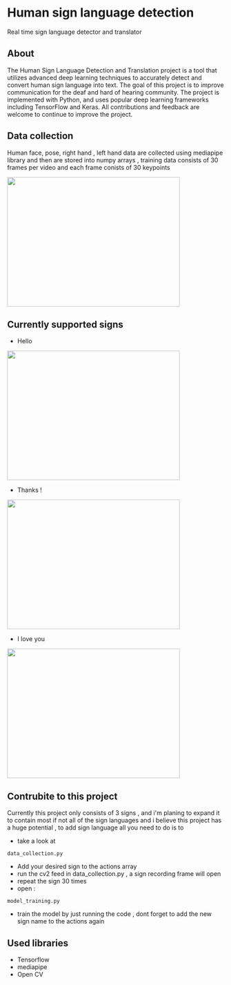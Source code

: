 # Human sign language detection

Real time sign language detector and translator




## About


The Human Sign Language Detection and Translation project is a tool that utilizes advanced deep learning techniques to accurately detect and convert human sign language into text. The goal of this project is to improve communication for the deaf and hard of hearing community. The project is implemented with Python, and uses popular deep learning frameworks including TensorFlow and Keras.  All contributions and feedback are welcome to continue to improve the project.


## Data collection

Human face, pose, right hand , left hand data are collected using mediapipe library and then are stored into numpy arrays , training data consists of 30 frames per video and each frame conists of 30 keypoints 
 
<img src="https://i.ibb.co/HxH2BJB/sign-lang.png" width="400" height="300">

## Currently supported signs

* Hello


<img src="https://res.cloudinary.com/spiralyze/image/upload/f_auto,w_auto/BabySignLanguage/DictionaryPages/hello.svg" width="400" height="300">



* Thanks !

<img src="https://res.cloudinary.com/spiralyze/image/upload/f_auto,w_auto/BabySignLanguage/DictionaryPages/thank_you.svg" width="400" height="300">


* I love you

<img src="https://res.cloudinary.com/spiralyze/image/upload/f_auto,w_auto/BabySignLanguage/DictionaryPages/i_love_you.svg" width="400" height="300">






## Contrubite to this project

Currently this project only consists of 3 signs , and i'm planing to expand it to contain most if not all of the sign languages and i believe this project has a huge potential , to add sign language all you need to do is to

* take a look at 
```
data_collection.py
```
* Add your desired sign to the actions array 
* run the cv2 feed in data_collection.py , a sign recording frame will open
* repeat the sign 30 times 
* open :
```
model_training.py
```
* train the model by just running the code , dont forget to add the new sign name to the actions again

## Used libraries


* Tensorflow
* mediapipe
* Open CV
